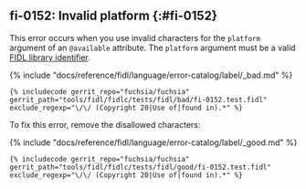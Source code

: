 ## fi-0152: Invalid platform {:#fi-0152}

This error occurs when you use invalid characters for the `platform` argument of
an `@available` attribute. The `platform` argument must be a valid [FIDL library
identifier][152-library-identifier].

{% include "docs/reference/fidl/language/error-catalog/label/_bad.md" %}

```fidl
{% includecode gerrit_repo="fuchsia/fuchsia" gerrit_path="tools/fidl/fidlc/tests/fidl/bad/fi-0152.test.fidl" exclude_regexp="\/\/ (Copyright 20|Use of|found in).*" %}
```

To fix this error, remove the disallowed characters:

{% include "docs/reference/fidl/language/error-catalog/label/_good.md" %}

```fidl
{% includecode gerrit_repo="fuchsia/fuchsia" gerrit_path="tools/fidl/fidlc/tests/fidl/good/fi-0152.test.fidl" exclude_regexp="\/\/ (Copyright 20|Use of|found in).*" %}
```

[152-library-identifier]: /docs/reference/fidl/language/language.md#identifiers
